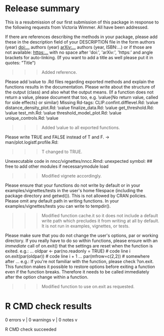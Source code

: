 # Release summary

This is a resubmission of our first submission of this package in response
to the following requests from Victoria Wimmer. All have been addressed.

If there are references describing the methods in your package, please add these in the description field of your DESCRIPTION file in the form authors (year) <doi:...> authors (year) <arXiv:...> authors (year, ISBN:...) or if those are not available: <https:...> with no space after 'doi:', 'arXiv:', 'https:' and angle brackets for auto-linking.
(If you want to add a title as well please put it in quotes: "Title")

>>> Added reference.

Please add \value to .Rd files regarding exported methods and explain the functions results in the documentation. Please write about the structure of the output (class) and also what the output means. (If a function does not return a value, please document that too, e.g. 
\value{No return value, called for side effects} or similar) Missing Rd-tags:
      CLIP.confint.difflevel.Rd: \value
      distance_density_plot.Rd: \value
      finalize_data.Rd: \value
      get_threshold.Rd: \value
      test_mh.Rd: \value
      threshold_model_plot.Rd: \value
      unique_controls.Rd: \value
      
>>> Added \value to all exported functions.

Please write TRUE and FALSE instead of T and F.
-> man/plot.logistf.profile.Rd:

>>> T changed to TRUE.

Unexecutable code in nncc/vignettes/nncc.Rmd:
   unexpected symbol: ## free to add other modules if necessarymodule load
   
>>> Modified vignete accordingly.

Please ensure that your functions do not write by default or in your examples/vignettes/tests in the user's home filespace (including the package 
directory and getwd()). This is not allowed by CRAN policies.
Please omit any default path in writing functions. 
In your examples/vignettes/tests you can write to tempdir().

>>> Modified function cache.it so it does not include a default write path 
>>> which precludes it from writing at all by default.  
>>> It is not run in examples, vignettes, or tests.

Please make sure that you do not change the user's options, par or working directory. If you really have to do so within functions, please ensure with an *immediate* call of on.exit() that the settings are reset when the function is exited. e.g.:
...
oldpar <- par(no.readonly = TRUE)    # code line i
on.exit(par(oldpar))            # code line i + 1 ...
par(mfrow=c(2,2))            # somewhere after ...
e.g.:
If you're not familiar with the function, please check ?on.exit. This function makes it possible to restore options before exiting a function even if the function breaks. Therefore it needs to be called immediately after the option change within a function.

>>> Modified function to use on.exit as requested.

# R CMD check results

0 errors v | 0 warnings v | 0 notes v

R CMD check succeeded
